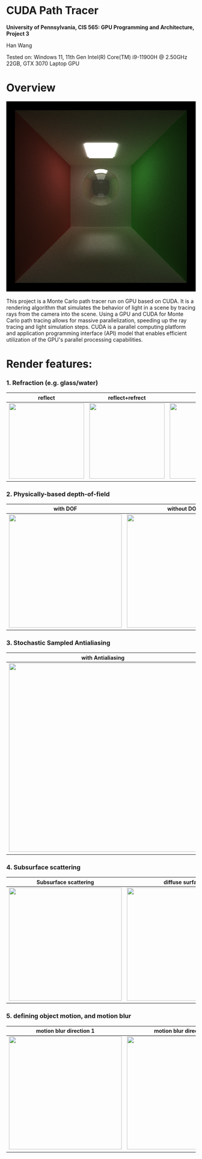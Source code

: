 CUDA Path Tracer
================

**University of Pennsylvania, CIS 565: GPU Programming and Architecture, Project 3**

Han Wang

Tested on: Windows 11, 11th Gen Intel(R) Core(TM) i9-11900H @ 2.50GHz 22GB, GTX 3070 Laptop GPU

# Overview
![Unlock FPS](img/cornell.2023-10-09_16-26-09z.2719samp.png)


This project is a Monte Carlo path tracer run on GPU based on CUDA. It is a rendering algorithm that simulates the behavior of light in a scene by tracing rays from the camera into the scene. Using a GPU and CUDA for Monte Carlo path tracing allows for massive parallelization, speeding up the ray tracing and light simulation steps. CUDA is a parallel computing platform and application programming interface (API) model that enables efficient utilization of the GPU's parallel processing capabilities.




# Render features:

### 1. Refraction (e.g. glass/water)
|reflect|reflect+refrect|difffuse
|:-----:|:-----:|:-----:|
|<img src="https://github.com/Ibm510000/Project3-CUDA-Path-Tracer/blob/main/img/cornell.2023-10-09_13-52-42z.1734samp.png" width="200" height="200">|<img src="https://github.com/Ibm510000/Project3-CUDA-Path-Tracer/blob/main/img/cornell.2023-09-29_09-07-59z.1028samp.png" width="200" height="200">|<img src="https://github.com/Ibm510000/Project3-CUDA-Path-Tracer/blob/main/img/cornell.2023-10-09_14-13-55z.1091samp.png" width="200" height="200">

### 2. Physically-based depth-of-field
|with DOF|without DOF|
|:-----:|:-----:|
|<img src="https://github.com/Ibm510000/Project3-CUDA-Path-Tracer/blob/main/img/cornell.2023-09-29_13-31-12z.2063samp.png" width="300" height="300">|<img src="https://github.com/Ibm510000/Project3-CUDA-Path-Tracer/blob/main/img/cornell.2023-10-09_14-22-16z.1047samp.png" width="300" height="300">


### 3. Stochastic Sampled Antialiasing
|with Antialiasing|without Antialiasing|
|:-----:|:-----:|
|<img src="https://github.com/Ibm510000/Project3-CUDA-Path-Tracer/blob/main/img/cornell.2023-10-09_14-13-55z.1091samp.png" width="500" height="500">|<img src="https://github.com/Ibm510000/Project3-CUDA-Path-Tracer/blob/main/img/cornell.2023-10-09_15-21-00z.4090samp.png" width="500" height="500">


### 4. Subsurface scattering
|Subsurface scattering|diffuse surface|
|:-----:|:-----:|
|<img src="https://github.com/Ibm510000/Project3-CUDA-Path-Tracer/blob/main/img/cornell.2023-09-29_08-47-59z.1063samp.png" width="300" height="300">|<img src="https://github.com/Ibm510000/Project3-CUDA-Path-Tracer/blob/main/img/cornell.2023-09-29_08-58-21z.944samp.png" width="300" height="300">


### 5. defining object motion, and motion blur
|motion blur direction 1|motion blur direction 2|
|:-----:|:-----:|
|<img src="https://github.com/Ibm510000/Project3-CUDA-Path-Tracer/blob/main/img/cornell.2023-10-09_14-34-10z.547samp.png" width="300" height="300">|<img src="https://github.com/Ibm510000/Project3-CUDA-Path-Tracer/blob/main/img/cornell.2023-10-09_15-00-34z.637samp.png" width="300" height="300">


